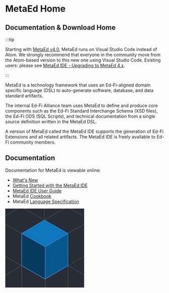# MetaEd Home

## Documentation & Download Home

:::tip

Starting with [MetaEd v4.0](./whats-new.md), MetaEd runs on Visual
Studio Code instead of Atom. We strongly recommend that everyone in the
community move from the Atom-based version to this new one using Visual Studio
Code. Existing users: please see [MetaEd IDE - Upgrading to MetaEd
4.x](./ide-user-guide/upgrading-to-metaed-4x.md).

:::

MetaEd is a technology framework that uses an Ed-Fi-aligned domain specific
language (DSL) to auto-generate software, database, and data standard artifacts.

The internal Ed-Fi Alliance team uses MetaEd to define and produce core
components such as the Ed-Fi Standard Interchange Schema (XSD files), the Ed-Fi
ODS (SQL Scripts), and technical documentation from a single source definition
written in the MetaEd DSL.

A version of MetaEd called the MetaEd IDE supports the generation of Ed-Fi
Extensions and all related artifacts. The MetaEd IDE is freely available to
Ed-Fi community members.

## Documentation

Documentation for MetaEd is viewable online:

* [What's New](./whats-new.md)
* [Getting Started with the MetaEd IDE](./getting-started-with-metaed-ide/readme.md)
* [MetaEd IDE User Guide](./ide-user-guide/readme.md)
* MetaEd [Cookbook](./cookbook/readme.mdx)
* MetaEd [Language Specification](./language-specification/readme.md)

![MetaEd Icon](./img/MetaEd-Temp-Icon.png)
